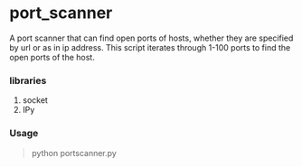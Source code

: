 # port_scanner
A port scanner that can find open ports of hosts, whether they are specified by url or as in ip address.
This script iterates through 1-100 ports to find the open ports of the host.

### libraries
1. socket
2. IPy

### Usage
> python portscanner.py
